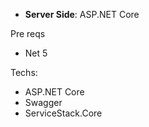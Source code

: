 * **Server Side**: ASP.NET Core

Pre reqs

* Net 5

Techs:

* ASP.NET Core
* Swagger
* ServiceStack.Core